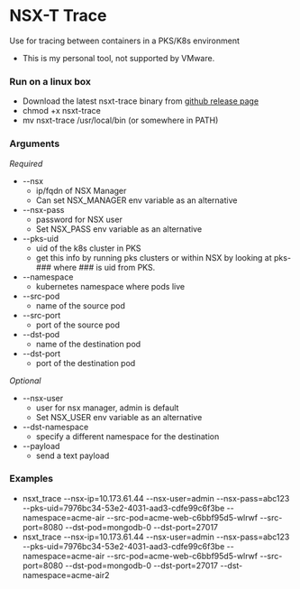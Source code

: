 # NSX-T Trace #
Use for tracing between containers in a PKS/K8s environment

* This is my personal tool, not supported by VMware.

### Run on a linux box ###

* Download the latest nsxt-trace binary from [github release page](https://github.com/garreeoke/nsxt_trace/releases)
* chmod +x nsxt-trace
* mv nsxt-trace /usr/local/bin (or somewhere in PATH)

### Arguments ###

_Required_
* --nsx
    * ip/fqdn of NSX Manager
    * Can set NSX_MANAGER env variable as an alternative
* --nsx-pass
    * password for NSX user
    * Set NSX_PASS env variable as an alternative
* --pks-uid
    * uid of the k8s cluster in PKS
    * get this info by running pks clusters or within NSX by looking at pks-### where ### is uid from PKS.
* --namespace
    * kubernetes namespace where pods live
* --src-pod
    * name of the source pod
* --src-port
    * port of the source pod
* --dst-pod
    * name of the destination pod
* --dst-port
    * port of the destination pod
    
_Optional_
* --nsx-user
    * user for nsx manager, admin is default
    * Set NSX_USER env variable as an alternative
* --dst-namespace
    * specify a different namespace for the destination
* --payload
    * send a text payload
    
### Examples ###

* nsxt_trace --nsx-ip=10.173.61.44 --nsx-user=admin --nsx-pass=abc123 --pks-uid=7976bc34-53e2-4031-aad3-cdfe99c6f3be --namespace=acme-air --src-pod=acme-web-c6bbf95d5-wlrwf --src-port=8080 --dst-pod=mongodb-0 --dst-port=27017
* nsxt_trace --nsx-ip=10.173.61.44 --nsx-user=admin --nsx-pass=abc123 --pks-uid=7976bc34-53e2-4031-aad3-cdfe99c6f3be --namespace=acme-air --src-pod=acme-web-c6bbf95d5-wlrwf --src-port=8080 --dst-pod=mongodb-0 --dst-port=27017 --dst-namespace=acme-air2